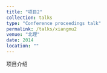 ```yaml
---
title: "项目2"
collection: talks
type: "Conference proceedings talk"
permalink: /talks/xiangmu2
venue: "北理"
date: 2014
location: ""
---
```


项目介绍
